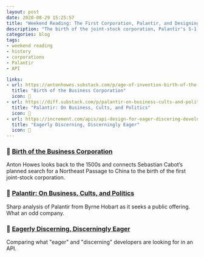 ```yaml
---
layout: post
date: 2020-08-29 15:25:57
title: "Weekend Reading: The First Corporation, Palantir, and Designing APIs"
description: "The birth of the joint-stock corporation, Palantir's S-1, and crafting APIs."
categories: blog
tags:
- weekend reading
- history
- corporations
- Palantir
- API

links:
- url: https://antonhowes.substack.com/p/age-of-invention-birth-of-the-business
  title: "Birth of the Business Corporation"
  icon: 💼
- url: https://diff.substack.com/p/palantir-on-business-cults-and-politics
  title: "Palantir: On Business, Cults, and Politics"
  icon: 🔮
- url: https://increment.com/apis/api-design-for-eager-discering-developers/
  title: "Eagerly Discerning, Discerningly Eager"
  icon: 🔌
---
```


### 💼 [Birth of the Business Corporation](https://antonhowes.substack.com/p/age-of-invention-birth-of-the-business "Birth of the Business Corporation")

Anton Howes looks back to the 1500s and connects Sebastian Cabot’s planned search for a Northeast Passage to China to the birth of the first joint-stock corporation.

### 🔮 [Palantir: On Business, Cults, and Politics](https://diff.substack.com/p/palantir-on-business-cults-and-politics "Palantir: On Business, Cults, and Politics")

Sharp analysis of Palantir from Byrne Hobart as it seeks a public offering. What an odd company.

### 🔌 [Eagerly Discerning, Discerningly Eager](https://increment.com/apis/api-design-for-eager-discering-developers/ "Eagerly Discerning, Discerningly Eager")

Comparing what "eager" and "discerning" developers are looking for in an API.
